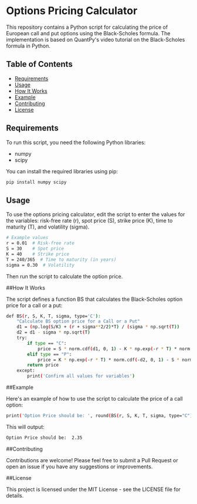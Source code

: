 # Options Pricing Calculator

This repository contains a Python script for calculating the price of European call and put options using the Black-Scholes formula. The implementation is based on QuantPy's video tutorial on the Black-Scholes formula in Python.

## Table of Contents

- [Requirements](#requirements)
- [Usage](#usage)
- [How It Works](#how-it-works)
- [Example](#example)
- [Contributing](#contributing)
- [License](#license)

## Requirements

To run this script, you need the following Python libraries:

- numpy
- scipy

You can install the required libraries using pip:

```sh
pip install numpy scipy
```

## Usage

To use the options pricing calculator, edit the script to enter the values for the variables: risk-free rate (r), spot price (S), strike price (K), time to maturity (T), and volatility (sigma).

```sh
# Example values
r = 0.01  # Risk-free rate
S = 30    # Spot price
K = 40    # Strike price
T = 240/365  # Time to maturity (in years)
sigma = 0.30  # Volatility
```

Then run the script to calculate the option price.

##How It Works

The script defines a function BS that calculates the Black-Scholes option price for a call or a put:

```sh
def BS(r, S, K, T, sigma, type='C'):
    "Calculate BS option price for a Call or a Put"
    d1 = (np.log(S/K) + (r + sigma**2/2)*T) / (sigma * np.sqrt(T))
    d2 = d1 - sigma * np.sqrt(T)
    try:
        if type == "C":
            price = S * norm.cdf(d1, 0, 1) - K * np.exp(-r * T) * norm.cdf(d2, 0, 1)
        elif type == "P":
            price = K * np.exp(-r * T) * norm.cdf(-d2, 0, 1) - S * norm.cdf(-d1, 0, 1)
        return price    
    except:
        print('Confirm all values for variables')
```

##Example

Here's an example of how to use the script to calculate the price of a call option:

```sh
print('Option Price should be: ', round(BS(r, S, K, T, sigma, type="C"), 2))
```

This will output:
```sh
Option Price should be:  2.35
```

##Contributing

Contributions are welcome! Please feel free to submit a Pull Request or open an issue if you have any suggestions or improvements.

##License

This project is licensed under the MIT License - see the LICENSE file for details.


